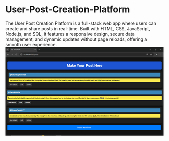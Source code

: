 # User-Post-Creation-Platform
The User Post Creation Platform is a full-stack web app where users can create and share posts in real-time. Built with HTML, CSS, JavaScript, Node.js, and SQL, it features a responsive design, secure data management, and dynamic updates without page reloads, offering a smooth user experience.
![Alt text](https://github.com/ratneshnamdeo0207/User-Post-Creation-Platform/blob/main/Home%20Page.png?raw=true)
